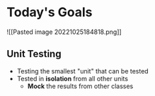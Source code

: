 # Today's Goals
![[Pasted image 20221025184818.png]]

## Unit Testing 
- Testing the smallest "unit" that can be tested
- Tested in **isolation** from all other units
	- **Mock** the results from other classes